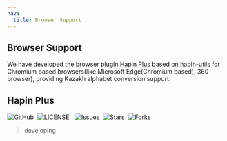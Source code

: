 ```yaml
---
nav:
  title: Browser Support
---
```


## Browser Support

We have developed the browser plugin [Hapin Plus](https://github.com/ha-pin/hapin-plus) based on [hapin-utils](./developer/hapin-utils) for Chromium based browsers(like Microsoft Edge(Chromium based), 360 browser), providing Kazakh alphabet conversion support.

## Hapin Plus

[![GitHub](https://img.shields.io/badge/GtHub-hapin--plus-lightgrey)](https://github.com/ha-pin/hapin-arabic)&nbsp;
![LICENSE](https://img.shields.io/github/license/ha-pin/hapin-plus) &nbsp;
![Issues](https://img.shields.io/github/issues/ha-pin/hapin-plus)&nbsp;
![Stars](https://img.shields.io/github/stars/ha-pin/hapin-plus)&nbsp;
![Forks](https://img.shields.io/github/forks/ha-pin/hapin-plus)

> developing
